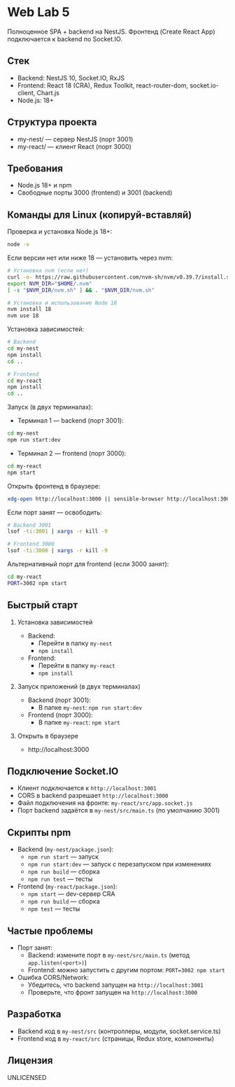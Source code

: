 # Web Lab 5

Полноценное SPA + backend на NestJS. Фронтенд (Create React App) подключается к backend по Socket.IO.

## Стек
- Backend: NestJS 10, Socket.IO, RxJS
- Frontend: React 18 (CRA), Redux Toolkit, react-router-dom, socket.io-client, Chart.js
- Node.js: 18+

## Структура проекта
- my-nest/ — сервер NestJS (порт 3001)
- my-react/ — клиент React (порт 3000)

## Требования
- Node.js 18+ и npm
- Свободные порты 3000 (frontend) и 3001 (backend)

## Команды для Linux (копируй-вставляй)

Проверка и установка Node.js 18+:

```bash
node -v
```

Если версии нет или ниже 18 — установить через nvm:

```bash
# Установка nvm (если нет)
curl -o- https://raw.githubusercontent.com/nvm-sh/nvm/v0.39.7/install.sh | bash
export NVM_DIR="$HOME/.nvm"
[ -s "$NVM_DIR/nvm.sh" ] && . "$NVM_DIR/nvm.sh"

# Установка и использование Node 18
nvm install 18
nvm use 18
```

Установка зависимостей:

```bash
# Backend
cd my-nest
npm install
cd ..

# Frontend
cd my-react
npm install
cd ..
```

Запуск (в двух терминалах):

- Терминал 1 — backend (порт 3001):

```bash
cd my-nest
npm run start:dev
```

- Терминал 2 — frontend (порт 3000):

```bash
cd my-react
npm start
```

Открыть фронтенд в браузере:

```bash
xdg-open http://localhost:3000 || sensible-browser http://localhost:3000 || echo "Открой вручную: http://localhost:3000"
```

Если порт занят — освободить:

```bash
# Backend 3001
lsof -ti:3001 | xargs -r kill -9

# Frontend 3000
lsof -ti:3000 | xargs -r kill -9
```

Альтернативный порт для frontend (если 3000 занят):

```bash
cd my-react
PORT=3002 npm start
```

## Быстрый старт
1. Установка зависимостей
   - Backend:
     - Перейти в папку `my-nest`
     - `npm install`
   - Frontend:
     - Перейти в папку `my-react`
     - `npm install`

2. Запуск приложений (в двух терминалах)
   - Backend (порт 3001):
     - В папке `my-nest`: `npm run start:dev`
   - Frontend (порт 3000):
     - В папке `my-react`: `npm start`

3. Открыть в браузере
   - http://localhost:3000

## Подключение Socket.IO
- Клиент подключается к `http://localhost:3001`
- CORS в backend разрешает `http://localhost:3000`
- Файл подключения на фронте: `my-react/src/app.socket.js`
- Порт backend задаётся в `my-nest/src/main.ts` (по умолчанию 3001)

## Скрипты npm
- Backend (`my-nest/package.json`):
  - `npm run start` — запуск
  - `npm run start:dev` — запуск с перезапуском при изменениях
  - `npm run build` — сборка
  - `npm run test` — тесты
- Frontend (`my-react/package.json`):
  - `npm start` — dev-сервер CRA
  - `npm run build` — сборка
  - `npm test` — тесты

## Частые проблемы
- Порт занят:
  - Backend: измените порт в `my-nest/src/main.ts` (метод `app.listen(<port>)`)
  - Frontend: можно запустить с другим портом: `PORT=3002 npm start`
- Ошибка CORS/Network:
  - Убедитесь, что backend запущен на `http://localhost:3001`
  - Проверьте, что фронт запущен на `http://localhost:3000`

## Разработка
- Backend код в `my-nest/src` (контроллеры, модули, socket.service.ts)
- Frontend код в `my-react/src` (страницы, Redux store, компоненты)

## Лицензия
UNLICENSED
